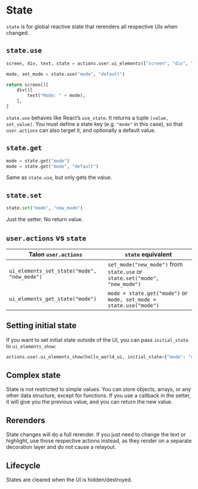 # State

`state` is for global reactive state that rerenders all respective UIs when changed.

## `state.use`
```py
screen, div, text, state = actions.user.ui_elements(["screen", "div", "text", "state"])

mode, set_mode = state.use("mode", "default")

return screen()[
    div()[
        text("Mode: " + mode),
    ],
]
```

`state.use` behaves like React’s `use_state`. It returns a tuple `(value, set_value)`. You must define a state key (e.g. `"mode"` in this case), so that `user.actions` can also target it, and optionally a default value.

## `state.get`
```py
mode = state.get("mode")
mode = state.get("mode", "default")
```

Same as `state.use`, but only gets the value.

## `state.set`
```py
state.set("mode", "new_mode")
```

Just the setter. No return value.

## `user.actions` vs `state`
| Talon `user.actions` | `state` equivalent |
| --- | --- |
| `ui_elements_set_state("mode", "new_mode")` | `set_mode("new_mode")` from `state.use` or `state.set("mode", "new_mode")`|
| `ui_elements_get_state("mode")` | `mode = state.get("mode")` or `mode, set_mode = state.use("mode")` |

## Setting initial state
If you want to set initial state outside of the UI, you can pass `initial_state` to `ui_elements_show`:

```py
actions.user.ui_elements_show(hello_world_ui, initial_state={"mode": "default"})
```

## Complex state
State is not restricted to simple values. You can store objects, arrays, or any other data structure, except for functions. If you use a callback in the setter, it will give you the previous value, and you can return the new value.

## Rerenders
State changes will do a full rerender. If you just need to change the text or highlight, use those respective actions instead, as they render on a separate decoration layer and do not cause a relayout.

## Lifecycle
States are cleared when the UI is hidden/destroyed.